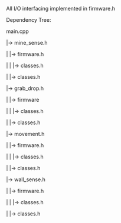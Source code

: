 All I/O interfacing implemented in firmware.h

Dependency Tree:

main.cpp

|-> mine\_sense.h

|   |-> firmware.h

|   |   |-> classes.h

|   |-> classes.h

|-> grab\_drop.h

|   |-> firmware 

|   |   |-> classes.h

|   |-> classes.h

|-> movement.h

|   |-> firmware.h

|   |   |-> classes.h

|   |-> classes.h

|-> wall\_sense.h

|   |-> firmware.h

|   |   |-> classes.h

|   |-> classes.h
